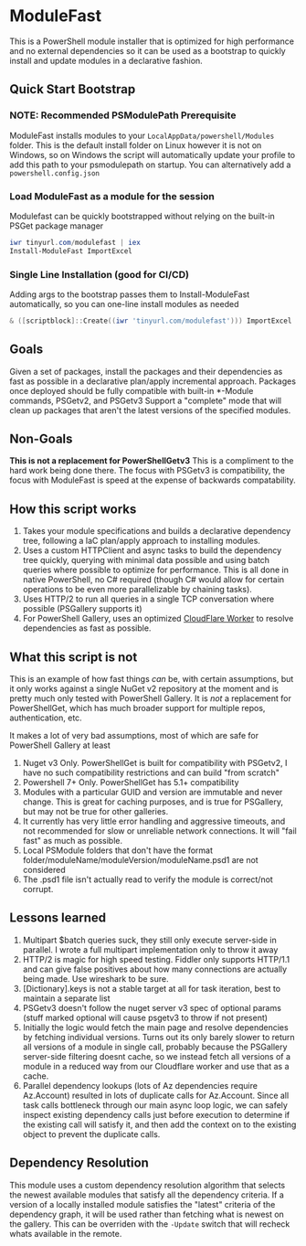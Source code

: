 # ModuleFast

This is a PowerShell module installer that is optimized for high performance and no external dependencies so it can be
used as a bootstrap to quickly install and update modules in a declarative fashion.

## Quick Start Bootstrap

### NOTE: Recommended PSModulePath Prerequisite

ModuleFast installs modules to your `LocalAppData/powershell/Modules` folder.
This is the default install folder on Linux however it is not on Windows, so on Windows the
script will automatically update your profile to add this path to your psmodulepath on startup. You can
alternatively add a `powershell.config.json`

### Load ModuleFast as a module for the session

Modulefast can be quickly bootstrapped without relying on the built-in PSGet package manager

```powershell
iwr tinyurl.com/modulefast | iex
Install-ModuleFast ImportExcel
```

### Single Line Installation (good for CI/CD)

Adding args to the bootstrap passes them to Install-ModuleFast automatically, so you can one-line install modules as needed

```powershell
& ([scriptblock]::Create((iwr 'tinyurl.com/modulefast'))) ImportExcel
```

## Goals

Given a set of packages, install the packages and their dependencies as fast as possible in a declarative plan/apply incremental approach.
Packages once deployed should be fully compatible with built-in *-Module commands, PSGetv2, and PSGetv3
Support a "complete" mode that will clean up packages that aren't the latest versions of the specified modules.

## Non-Goals

**This is not a replacement for PowerShellGetv3** This is a compliment to the hard work being done there. The focus with
PSGetv3 is compatibility, the focus with ModuleFast is speed at the expense of backwards compatability.

## How this script works

1. Takes your module specifications and builds a declarative dependency tree, following a IaC plan/apply approach to installing modules.
1. Uses a custom HTTPClient and async tasks to build the dependency tree quickly, querying with minimal data possible and
   using batch queries where possible to optimize for performance. This is all done in native PowerShell, no C# required
   (though C# would allow for certain operations to be even more parallelizable by chaining tasks).
1. Uses HTTP/2 to run all queries in a single TCP conversation where possible (PSGallery supports it)
1. For PowerShell Gallery, uses an optimized [CloudFlare Worker](https://github.com/justingrote/pwshgallery) to resolve dependencies as fast as possible.

## What this script is not

This is an example of how fast things *can* be, with certain assumptions, but it only works against a single NuGet v2
repository at the moment and is pretty much only tested with PowerShell Gallery. It is *not* a replacement for
PowerShellGet, which has much broader support for multiple repos, authentication, etc.

It makes a lot of very bad assumptions, most of which are safe for PowerShell Gallery at least

1. Nuget v3 Only. PowerShellGet is built for compatibility with PSGetv2, I have no such compatibility restrictions and can build "from scratch"
1. Powershell 7+ Only. PowerShellGet has 5.1+ compatibility
1. Modules with a particular GUID and version are immutable and never change. This is great for caching purposes, and is true for PSGallery,
but may not be true for other galleries.
1. It currently has very little error handling and aggressive timeouts, and not recommended for slow or unreliable
   network connections. It will "fail fast" as much as possible.
1. Local PSModule folders that don't have the format folder/moduleName/moduleVersion/moduleName.psd1 are not considered
1. The .psd1 file isn't actually read to verify the module is correct/not corrupt.

## Lessons learned

1. Multipart $batch queries suck, they still only execute server-side in parallel. I wrote a full multipart implementation only to throw it away
1. HTTP/2 is magic for high speed testing. Fiddler only supports HTTP/1.1 and can give false positives about how many connections are actually being made. Use wireshark to be sure.
1. [Dictionary].keys is not a stable target at all for task iteration, best to maintain a separate list
1. PSGetv3 doesn't follow the nuget server v3 spec of optional params (stuff marked optional will cause psgetv3 to throw if not present)
1. Initially the logic would fetch the main page and resolve dependencies by fetching individual versions. Turns out its
   only barely slower to return all versions of a module in single call, probably because the PSGallery server-side filtering
   doesnt cache, so we instead fetch all versions of a module in a reduced way from our Cloudflare worker and use that as a cache.
1. Parallel dependency lookups (lots of Az dependencies require Az.Account) resulted in lots of duplicate calls for Az.Account. Since
   all task calls bottleneck through our main async loop logic, we can safely inspect existing dependency calls just before
   execution to determine if the existing call will satisfy it, and then add the context on to the existing object to prevent the duplicate calls.

## Dependency Resolution

This module uses a custom dependency resolution algorithm that selects the newest available modules that satisfy all the
dependency criteria. If a version of a locally installed module satisfies the "latest" criteria of the dependency graph,
it will be used rather than fetching what is newest on the gallery. This can be overriden with the `-Update` switch that
will recheck whats available in the remote.